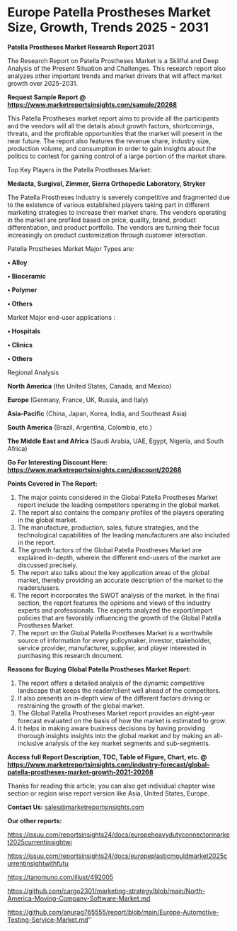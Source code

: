 # Europe Patella Prostheses Market Size, Growth, Trends 2025 - 2031

<strong>Patella Prostheses Market Research Report 2031</strong>

The Research Report on Patella Prostheses Market is a Skillful and Deep Analysis of the Present Situation and Challenges. This research report also analyzes other important trends and market drivers that will affect market growth over 2025-2031.

<strong>Request Sample Report @ <a href=https://www.marketreportsinsights.com/sample/20268>https://www.marketreportsinsights.com/sample/20268</a></strong>

This Patella Prostheses market report aims to provide all the participants and the vendors will all the details about growth factors, shortcomings, threats, and the profitable opportunities that the market will present in the near future. The report also features the revenue share, industry size, production volume, and consumption in order to gain insights about the politics to contest for gaining control of a large portion of the market share.

Top Key Players in the Patella Prostheses Market:

<strong>Medacta, Surgival, Zimmer, Sierra Orthopedic Laboratory, Stryker</strong>

The Patella Prostheses Industry is severely competitive and fragmented due to the existence of various established players taking part in different marketing strategies to increase their market share. The vendors operating in the market are profiled based on price, quality, brand, product differentiation, and product portfolio. The vendors are turning their focus increasingly on product customization through customer interaction.

Patella Prostheses Market Major Types are:

<strong>• Alloy

• Bioceramic

• Polymer

• Others</strong>

Market Major end-user applications :

<strong>• Hospitals

• Clinics

• Others</strong>

Regional Analysis

</u><strong><b>North America</b></strong> (the United States, Canada, and Mexico)

<strong><b>Europe </b></strong>(Germany, France, UK, Russia, and Italy)

<strong><b>Asia-Pacific</b></strong> (China, Japan, Korea, India, and Southeast Asia)

<strong><b>South America</b></strong> (Brazil, Argentina, Colombia, etc.)

<strong><b>The Middle East and Africa</b></strong> (Saudi Arabia, UAE, Egypt, Nigeria, and South Africa)

<strong>Go For Interesting Discount Here: <a href=https://www.marketreportsinsights.com/discount/20268>https://www.marketreportsinsights.com/discount/20268</a></strong>

<strong>Points Covered in The Report:</strong>
<ol>
  <li>The major points considered in the Global Patella Prostheses Market report include the leading competitors operating in the global market.</li>
  <li>The report also contains the company profiles of the players operating in the global market.</li>
  <li>The manufacture, production, sales, future strategies, and the technological capabilities of the leading manufacturers are also included in the report.</li>
  <li>The growth factors of the Global Patella Prostheses Market are explained in-depth, wherein the different end-users of the market are discussed precisely.</li>
  <li>The report also talks about the key application areas of the global market, thereby providing an accurate description of the market to the readers/users.</li>
  <li>The report incorporates the SWOT analysis of the market. In the final section, the report features the opinions and views of the industry experts and professionals. The experts analyzed the export/import policies that are favorably influencing the growth of the Global Patella Prostheses Market.</li>
  <li>The report on the Global Patella Prostheses Market is a worthwhile source of information for every policymaker, investor, stakeholder, service provider, manufacturer, supplier, and player interested in purchasing this research document.</li>
</ol>
<strong>Reasons for Buying Global Patella Prostheses Market Report:</strong>

<ol>
  <li>The report offers a detailed analysis of the dynamic competitive landscape that keeps the reader/client well ahead of the competitors.</li>
  <li>It also presents an in-depth view of the different factors driving or restraining the growth of the global market.</li>
  <li>The Global Patella Prostheses Market report provides an eight-year forecast evaluated on the basis of how the market is estimated to grow.</li>
  <li>It helps in making aware business decisions by having providing thorough insights insights into the global market and by making an all-inclusive analysis of the key market segments and sub-segments.</li>
</ol>
<strong>Access full Report Description, TOC, Table of Figure, Chart, etc. @ <a href=https://www.marketreportsinsights.com/industry-forecast/global-patella-prostheses-market-growth-2021-20268>https://www.marketreportsinsights.com/industry-forecast/global-patella-prostheses-market-growth-2021-20268</a></strong>


Thanks for reading this article; you can also get individual chapter wise section or region wise report version like Asia, United States, Europe.

<strong>Contact Us:</strong>
sales@marketreportsinsights.com

<strong>Our other reports:</strong>

<a href=https://issuu.com/reportsinsights24/docs/europeheavydutyconnectormarket2025currentinsightwi>https://issuu.com/reportsinsights24/docs/europeheavydutyconnectormarket2025currentinsightwi</a>

<a href=https://issuu.com/reportsinsights24/docs/europeplasticmouldmarket2025currentinsightwithfutu>https://issuu.com/reportsinsights24/docs/europeplasticmouldmarket2025currentinsightwithfutu</a>

<a href=https://tanomuno.com/illust/492005>https://tanomuno.com/illust/492005</a>

<a href=https://github.com/cargo2301/marketing-strategy/blob/main/North-America-Moving-Company-Software-Market.md>https://github.com/cargo2301/marketing-strategy/blob/main/North-America-Moving-Company-Software-Market.md</a>

<a href=https://github.com/anurag765555/report/blob/main/Europe-Automotive-Testing-Service-Market.md>https://github.com/anurag765555/report/blob/main/Europe-Automotive-Testing-Service-Market.md</a>"
